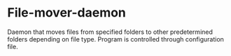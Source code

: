 # File-mover-daemon
Daemon that moves files from specified folders to other predetermined folders depending on file type.
Program is controlled through configuration file.
